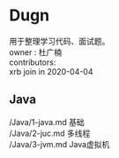 # Dugn
用于整理学习代码、面试题。 <br>
owner : 杜广楠  <br>
contributors:  <br>
 xrb join in 2020-04-04  <br>


## Java <br>
/Java/1-java.md 基础<br>
/Java/2-juc.md 多线程<br>
/Java/3-jvm.md Java虚拟机<br>
